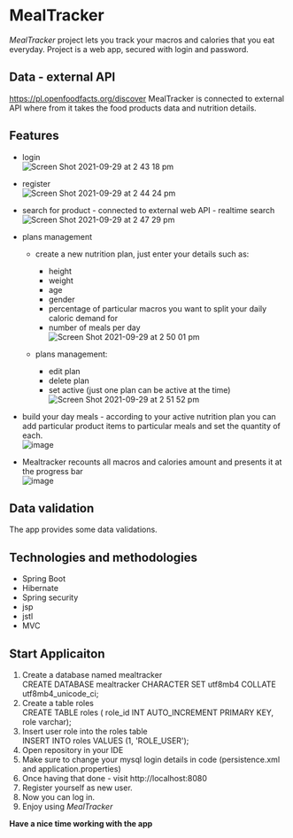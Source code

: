 # MealTracker

_MealTracker_  project lets you track your macros and calories that you eat everyday.
Project is a web app, secured with login and password.


## Data - external API
https://pl.openfoodfacts.org/discover
MealTracker is connected to external API where from it takes the food products data and nutrition details.


## Features

* login <br>
![Screen Shot 2021-09-29 at 2 43 18 pm](https://user-images.githubusercontent.com/83308656/135272280-5c06a6b4-b7d0-45f4-8552-91ca3786a8c2.png)


* register <br>
![Screen Shot 2021-09-29 at 2 44 24 pm](https://user-images.githubusercontent.com/83308656/135272312-a18c7930-0f8c-4c34-836f-54c473a13897.png)


* search for product - connected to external web API - realtime search <br>
![Screen Shot 2021-09-29 at 2 47 29 pm](https://user-images.githubusercontent.com/83308656/135272345-a28c3a4e-5c52-40af-b0ec-e0c14b5336d0.png)


* plans management
    * create a new nutrition plan, just enter your details such as:
      *  height
      *  weight
      *  age
      *  gender
      *  percentage of particular macros you want to split your daily caloric demand for
      *  number of meals per day <br>
![Screen Shot 2021-09-29 at 2 50 01 pm](https://user-images.githubusercontent.com/83308656/135272431-36b68dbe-cd59-4178-ae66-fdb5b8dfe277.png)


    * plans management:
      * edit plan
      * delete plan
      * set active (just one plan can be active at the time) <br>
![Screen Shot 2021-09-29 at 2 51 52 pm](https://user-images.githubusercontent.com/83308656/135272460-7758655d-f5eb-4016-bd36-9ae18e4545a1.png)


 * build your day meals - according to your active nutrition plan you can add particular product items to 
 particular meals and set the quantity of each. <br>
 ![image](https://user-images.githubusercontent.com/83308656/135272972-f5581fa6-46a8-4e3a-befb-190e2a183804.png)

 
 * Mealtracker recounts all macros and calories amount and presents it at the progress bar <br>
 ![image](https://user-images.githubusercontent.com/83308656/135273057-6f31165e-b0c9-416d-953a-b99d06192f81.png)



## Data validation

The app provides some data validations.<br>


## Technologies and methodologies

* Spring Boot
* Hibernate
* Spring security
* jsp
* jstl
* MVC

## Start Applicaiton

1. Create a database named mealtracker <br>
CREATE DATABASE mealtracker
CHARACTER SET utf8mb4
COLLATE utf8mb4_unicode_ci; 
2. Create a table roles <br>
CREATE TABLE roles (
role_id INT AUTO_INCREMENT PRIMARY KEY,
role varchar);
3. Insert user role into the roles table <br>
INSERT INTO roles VALUES (1, 'ROLE_USER');
4. Open repository in your IDE
5. Make sure to change your mysql login details in code (persistence.xml and application.properties)
6. Once having that done - visit http://localhost:8080
7. Register yourself as new user.
8. Now you can log in.
9. Enjoy using _MealTracker_


**Have a nice time working with the app**
